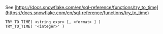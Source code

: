 See [https://docs.snowflake.com/en/sql-reference/functions/try_to_time](https://docs.snowflake.com/en/sql-reference/functions/try_to_time)
```
TRY_TO_TIME( <string_expr> [, <format> ] )
TRY_TO_TIME( '<integer>' )
```
